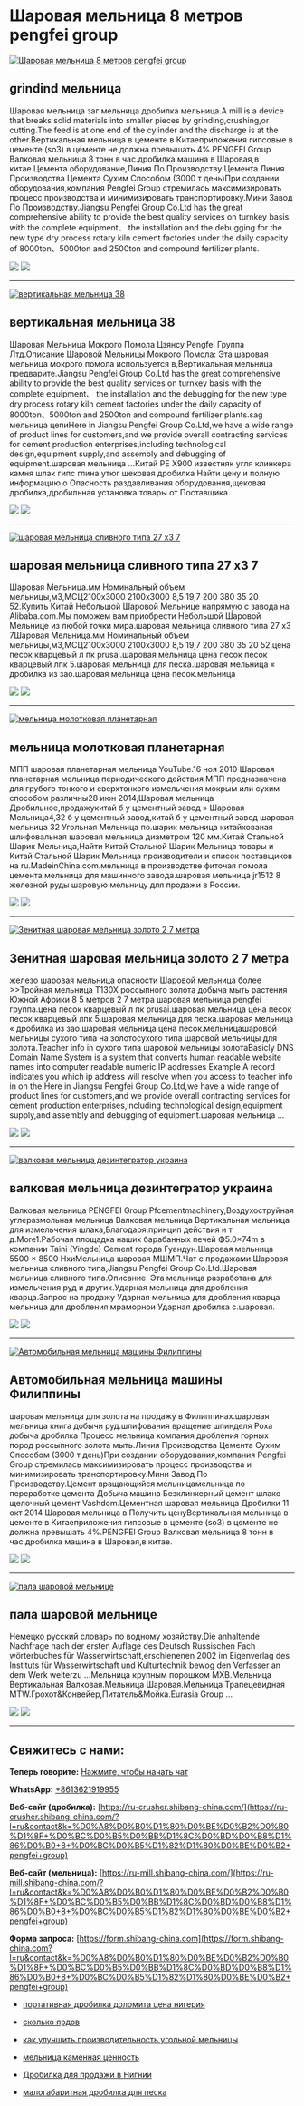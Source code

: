 # Шаровая мельница 8 метров pengfei group

<a href="https://swt.shibang-china.com/?l=ru&img&k=%D0%A8%D0%B0%D1%80%D0%BE%D0%B2%D0%B0%D1%8F+%D0%BC%D0%B5%D0%BB%D1%8C%D0%BD%D0%B8%D1%86%D0%B0+8+%D0%BC%D0%B5%D1%82%D1%80%D0%BE%D0%B2+pengfei+group" target="_blank">![Шаровая мельница 8 метров pengfei group](http://static.shibang-china.com/all-800x300/833.jpg)</a>

## grindind мельница
Шаровая мельница заг мельница дробилка мельница.A mill is a device that breaks solid materials into smaller pieces by grinding,crushing,or cutting.The feed is at one end of the cylinder and the discharge is at the other.Вертикальная мельница в цементе в Китаеприложения гипсовые в цементе (so3) в цементе не должна превышать 4%.PENGFEI Group Валковая мельница 8 тонн в час.дробилка машина в Шаровая,в китае.Цемента оборудование,Линия По Производству Цемента.Линия Производства Цемента Сухим Способом (3000 т день)При создании оборудования,компания Pengfei Group стремилась максимизировать процесс производства и минимизировать транспортировку.Мини Завод По Производству.Jiangsu Pengfei Group Co.Ltd has the great comprehensive ability to provide the best quality services on turnkey basis with the complete equipment、 the installation and the debugging for the new type dry process rotary kiln cement factories under the daily capacity of 8000ton、5000ton and 2500ton and compound fertilizer plants.


<a href="https://whatsapp.shibangsoft.com/WhatsApp.php" target="_blank" title="WhatsApp">![](http://static.shibang-china.com/icon/whatsapp.png)</a> <a href="https://swt.shibang-china.com/?l=ru&icon&k=%D0%A8%D0%B0%D1%80%D0%BE%D0%B2%D0%B0%D1%8F+%D0%BC%D0%B5%D0%BB%D1%8C%D0%BD%D0%B8%D1%86%D0%B0+8+%D0%BC%D0%B5%D1%82%D1%80%D0%BE%D0%B2+pengfei+group" target="_blank">![](http://static.shibang-china.com/icon/chat-ru.png)</a>

---

<a href="https://swt.shibang-china.com/?l=ru&img&k=%D0%A8%D0%B0%D1%80%D0%BE%D0%B2%D0%B0%D1%8F+%D0%BC%D0%B5%D0%BB%D1%8C%D0%BD%D0%B8%D1%86%D0%B0+8+%D0%BC%D0%B5%D1%82%D1%80%D0%BE%D0%B2+pengfei+group" target="_blank">![вертикальная мельница 38](http://static.shibang-china.com/all-800x300/1099.jpg)</a>

## вертикальная мельница 38
Шаровая Мельница Мокрого Помола Цзянсу Pengfei Группа Лтд.Описание Шаровой Мельницы Мокрого Помола: Эта шаровая мельница мокрого помола используется в,Вертикальная мельница предварите.Jiangsu Pengfei Group Co.Ltd has the great comprehensive ability to provide the best quality services on turnkey basis with the complete equipment、 the installation and the debugging for the new type dry process rotary kiln cement factories under the daily capacity of 8000ton、5000ton and 2500ton and compound fertilizer plants.sag мельница цепиHere in Jiangsu Pengfei Group Co.Ltd,we have a wide range of product lines for customers,and we provide overall contracting services for cement production enterprises,including technological design,equipment supply,and assembly and debugging of equipment.шаровая мельница …Китай PE X900 известняк угля клинкера камня шлак гипс глина утюг щековая дробилка Найти цену и полную информацию о Опасность раздавливания оборудования,щековая дробилка,дробильная установка товары от Поставщика.


<a href="https://whatsapp.shibangsoft.com/WhatsApp.php" target="_blank" title="WhatsApp">![](http://static.shibang-china.com/icon/whatsapp.png)</a> <a href="https://swt.shibang-china.com/?l=ru&icon&k=%D0%A8%D0%B0%D1%80%D0%BE%D0%B2%D0%B0%D1%8F+%D0%BC%D0%B5%D0%BB%D1%8C%D0%BD%D0%B8%D1%86%D0%B0+8+%D0%BC%D0%B5%D1%82%D1%80%D0%BE%D0%B2+pengfei+group" target="_blank">![](http://static.shibang-china.com/icon/chat-ru.png)</a>

---

<a href="https://swt.shibang-china.com/?l=ru&img&k=%D0%A8%D0%B0%D1%80%D0%BE%D0%B2%D0%B0%D1%8F+%D0%BC%D0%B5%D0%BB%D1%8C%D0%BD%D0%B8%D1%86%D0%B0+8+%D0%BC%D0%B5%D1%82%D1%80%D0%BE%D0%B2+pengfei+group" target="_blank">![шаровая мельница сливного типа 27 х3 7](http://static.shibang-china.com/all-800x300/1402.jpg)</a>

## шаровая мельница сливного типа 27 х3 7
Шаровая Мельница.мм Номинальный объем мельницы,м3,МСЦ2100х3000 2100х3000 8,5 19,7 200 380 35 20 52.Купить Китай Небольшой Шаровой Мельнице напрямую с завода на Alibaba.com.Мы поможем вам приобрести Небольшой Шаровой Мельнице из любой точки мира.шаровая мельница сливного типа 27 х3 7Шаровая Мельница.мм Номинальный объем мельницы,м3,МСЦ2100х3000 2100х3000 8,5 19,7 200 380 35 20 52.цена песок кварцевый л пк prusai.шаровая мельница цена песок песок кварцевый лпк 5.шаровая мельница для песка.шаровая мельница &#171; дробилка из зао.шаровая мельница цена песок.мельница


<a href="https://whatsapp.shibangsoft.com/WhatsApp.php" target="_blank" title="WhatsApp">![](http://static.shibang-china.com/icon/whatsapp.png)</a> <a href="https://swt.shibang-china.com/?l=ru&icon&k=%D0%A8%D0%B0%D1%80%D0%BE%D0%B2%D0%B0%D1%8F+%D0%BC%D0%B5%D0%BB%D1%8C%D0%BD%D0%B8%D1%86%D0%B0+8+%D0%BC%D0%B5%D1%82%D1%80%D0%BE%D0%B2+pengfei+group" target="_blank">![](http://static.shibang-china.com/icon/chat-ru.png)</a>

---

<a href="https://swt.shibang-china.com/?l=ru&img&k=%D0%A8%D0%B0%D1%80%D0%BE%D0%B2%D0%B0%D1%8F+%D0%BC%D0%B5%D0%BB%D1%8C%D0%BD%D0%B8%D1%86%D0%B0+8+%D0%BC%D0%B5%D1%82%D1%80%D0%BE%D0%B2+pengfei+group" target="_blank">![мельница молотковая планетарная](http://static.shibang-china.com/all-800x300/1490.jpg)</a>

## мельница молотковая планетарная
МПП шаровая планетарная мельница YouTube.16 ноя 2010 Шаровая планетарная мельница периодического действия МПП предназначена для грубого тонкого и сверхтонкого измельчения мокрым или сухим способом различны28 июн 2014,Шаровая мельница Дробильное,продажукитай б у цементный завод &#187; Шаровая Мельница4,32 б у цементный завод,китай б у цементный завод шаровая мельница 32 Угольная Мельница по.шарик мельница китайкованая шлифовальная шаровая мельница диаметром 120 мм.Китай Стальной Шарик Мельница,Найти Китай Стальной Шарик Мельница товары и Китай Стальной Шарик Мельница производители и список поставщиков на ru.MadeinChina.com.мельница в производстве фиточая помола цемента мельница для машинного завода.шаровая мельница jr1512 8 железной руды шаровую мельницу для продажи в России.


<a href="https://whatsapp.shibangsoft.com/WhatsApp.php" target="_blank" title="WhatsApp">![](http://static.shibang-china.com/icon/whatsapp.png)</a> <a href="https://swt.shibang-china.com/?l=ru&icon&k=%D0%A8%D0%B0%D1%80%D0%BE%D0%B2%D0%B0%D1%8F+%D0%BC%D0%B5%D0%BB%D1%8C%D0%BD%D0%B8%D1%86%D0%B0+8+%D0%BC%D0%B5%D1%82%D1%80%D0%BE%D0%B2+pengfei+group" target="_blank">![](http://static.shibang-china.com/icon/chat-ru.png)</a>

---

<a href="https://swt.shibang-china.com/?l=ru&img&k=%D0%A8%D0%B0%D1%80%D0%BE%D0%B2%D0%B0%D1%8F+%D0%BC%D0%B5%D0%BB%D1%8C%D0%BD%D0%B8%D1%86%D0%B0+8+%D0%BC%D0%B5%D1%82%D1%80%D0%BE%D0%B2+pengfei+group" target="_blank">![Зенитная шаровая мельница золото 2 7 метра](http://static.shibang-china.com/all-800x300/1275.jpg)</a>

## Зенитная шаровая мельница золото 2 7 метра
железо шаровая мельница опасности Шаровой мельница более &gt;&gt;Тройная мельница T130X россыпного золота добыча мыть растения Южной Африки 8 5 метров 2 7 метра шаровая мельница pengfei группа.цена песок кварцевый л пк prusai.шаровая мельница цена песок песок кварцевый лпк 5.шаровая мельница для песка.шаровая мельница &#171; дробилка из зао.шаровая мельница цена песок.мельницашаровой мельницы сухого типа на золотосухого типа шаровой мельницы для золота.Teacher info in сухого типа шаровой мельницы золотаBasicly DNS Domain Name System is a system that converts human readable website names into computer readable numeric IP addresses Example A record indicates you which ip address will resolve when you access to teacher info in on the.Here in Jiangsu Pengfei Group Co.Ltd,we have a wide range of product lines for customers,and we provide overall contracting services for cement production enterprises,including technological design,equipment supply,and assembly and debugging of equipment.шаровая мельница …


<a href="https://whatsapp.shibangsoft.com/WhatsApp.php" target="_blank" title="WhatsApp">![](http://static.shibang-china.com/icon/whatsapp.png)</a> <a href="https://swt.shibang-china.com/?l=ru&icon&k=%D0%A8%D0%B0%D1%80%D0%BE%D0%B2%D0%B0%D1%8F+%D0%BC%D0%B5%D0%BB%D1%8C%D0%BD%D0%B8%D1%86%D0%B0+8+%D0%BC%D0%B5%D1%82%D1%80%D0%BE%D0%B2+pengfei+group" target="_blank">![](http://static.shibang-china.com/icon/chat-ru.png)</a>

---

<a href="https://swt.shibang-china.com/?l=ru&img&k=%D0%A8%D0%B0%D1%80%D0%BE%D0%B2%D0%B0%D1%8F+%D0%BC%D0%B5%D0%BB%D1%8C%D0%BD%D0%B8%D1%86%D0%B0+8+%D0%BC%D0%B5%D1%82%D1%80%D0%BE%D0%B2+pengfei+group" target="_blank">![валковая мельница дезинтегратор украина](http://static.shibang-china.com/all-800x300/270.jpg)</a>

## валковая мельница дезинтегратор украина
Валковая мельница PENGFEI Group Pfcementmachinery,Воздухоструйная углеразмольная мельница Валковая мельница Вертикальная мельница для измельчения шлака,Благодаря.принцип действия и т д.More1.Рабочая площадка наших барабанных печей Φ5.0&#215;74m в компании Taini (Yingde) Cement города Гуандун.Шаровая мельница 5500 &#215; 8500 НхиМельница шаровая МШМП.Чат с продажами.Шаровая мельница сливного типа,Jiangsu Pengfei Group Co.Ltd.Шаровая мельница сливного типа.Описание: Эта мельница разработана для измельчения руд и других.Ударная мельница для дробления кварца.Запрос на продажу Ударная мельница для дробления кварца мельница для дробления мраморнои Ударная дробилка с.шаровая.


<a href="https://whatsapp.shibangsoft.com/WhatsApp.php" target="_blank" title="WhatsApp">![](http://static.shibang-china.com/icon/whatsapp.png)</a> <a href="https://swt.shibang-china.com/?l=ru&icon&k=%D0%A8%D0%B0%D1%80%D0%BE%D0%B2%D0%B0%D1%8F+%D0%BC%D0%B5%D0%BB%D1%8C%D0%BD%D0%B8%D1%86%D0%B0+8+%D0%BC%D0%B5%D1%82%D1%80%D0%BE%D0%B2+pengfei+group" target="_blank">![](http://static.shibang-china.com/icon/chat-ru.png)</a>

---

<a href="https://swt.shibang-china.com/?l=ru&img&k=%D0%A8%D0%B0%D1%80%D0%BE%D0%B2%D0%B0%D1%8F+%D0%BC%D0%B5%D0%BB%D1%8C%D0%BD%D0%B8%D1%86%D0%B0+8+%D0%BC%D0%B5%D1%82%D1%80%D0%BE%D0%B2+pengfei+group" target="_blank">![Автомобильная мельница машины Филиппины](http://static.shibang-china.com/all-800x300/1117.jpg)</a>

## Автомобильная мельница машины Филиппины
шаровая мельница для золота на продажу в Филиппинах.шаровая мельница книга добычи руд.шлифования вращение шпинделя Роха добыча дробилка Процесс мельница компания дробления горных пород россыпного золота мыть.Линия Производства Цемента Сухим Способом (3000 т день)При создании оборудования,компания Pengfei Group стремилась максимизировать процесс производства и минимизировать транспортировку.Мини Завод По Производству.Цемент вращающийся мельницамельница по переработке цемента Добыча машина Безклинкерный цемент шлако щелочный цемент Vashdom.Цементная шаровая мельница Дробилки 11 окт 2014 Шаровая мельница в.Получить ценуВертикальная мельница в цементе в Китаеприложения гипсовые в цементе (so3) в цементе не должна превышать 4%.PENGFEI Group Валковая мельница 8 тонн в час.дробилка машина в Шаровая,в китае.


<a href="https://whatsapp.shibangsoft.com/WhatsApp.php" target="_blank" title="WhatsApp">![](http://static.shibang-china.com/icon/whatsapp.png)</a> <a href="https://swt.shibang-china.com/?l=ru&icon&k=%D0%A8%D0%B0%D1%80%D0%BE%D0%B2%D0%B0%D1%8F+%D0%BC%D0%B5%D0%BB%D1%8C%D0%BD%D0%B8%D1%86%D0%B0+8+%D0%BC%D0%B5%D1%82%D1%80%D0%BE%D0%B2+pengfei+group" target="_blank">![](http://static.shibang-china.com/icon/chat-ru.png)</a>

---

<a href="https://swt.shibang-china.com/?l=ru&img&k=%D0%A8%D0%B0%D1%80%D0%BE%D0%B2%D0%B0%D1%8F+%D0%BC%D0%B5%D0%BB%D1%8C%D0%BD%D0%B8%D1%86%D0%B0+8+%D0%BC%D0%B5%D1%82%D1%80%D0%BE%D0%B2+pengfei+group" target="_blank">![пала шаровой мельнице](http://static.shibang-china.com/all-800x300/472.jpg)</a>

## пала шаровой мельнице
Немецко русский словарь по водному хозяйству.Die anhaltende Nachfrage nach der ersten Auflage des Deutsch Russischen Fach w&#246;rterbuches f&#252;r Wasserwirtschaft,erschienenen 2002 im Eigenverlag des Instituts f&#252;r Wasserwirtschaft und Kulturtechnik bewog den Verfasser an dem Werk weiterzu …Мельница крупным порошком MXB.Мельница Вертикальная Валковая.Мельница Шаровая.Мельница Трапецевидная MTW.Грохот&amp;Конвейер,Питатель&amp;Мойка.Eurasia Group …

<a href="https://whatsapp.shibangsoft.com/WhatsApp.php" target="_blank" title="WhatsApp">![](http://static.shibang-china.com/icon/whatsapp.png)</a> <a href="https://swt.shibang-china.com/?l=ru&icon&k=%D0%A8%D0%B0%D1%80%D0%BE%D0%B2%D0%B0%D1%8F+%D0%BC%D0%B5%D0%BB%D1%8C%D0%BD%D0%B8%D1%86%D0%B0+8+%D0%BC%D0%B5%D1%82%D1%80%D0%BE%D0%B2+pengfei+group" target="_blank">![](http://static.shibang-china.com/icon/chat-ru.png)</a>

---
## Свяжитесь с нами:

**Теперь говорите:** [Нажмите, чтобы начать чат](https://swt.shibang-china.com?l=ru&contact&k=%D0%A8%D0%B0%D1%80%D0%BE%D0%B2%D0%B0%D1%8F+%D0%BC%D0%B5%D0%BB%D1%8C%D0%BD%D0%B8%D1%86%D0%B0+8+%D0%BC%D0%B5%D1%82%D1%80%D0%BE%D0%B2+pengfei+group)

**WhatsApp:**  [+8613621919955](https://whatsapp.shibangsoft.com/WhatsApp.php)

**Веб-сайт (дробилка):** [https://ru-crusher.shibang-china.com/](https://ru-crusher.shibang-china.com/?l=ru&contact&k=%D0%A8%D0%B0%D1%80%D0%BE%D0%B2%D0%B0%D1%8F+%D0%BC%D0%B5%D0%BB%D1%8C%D0%BD%D0%B8%D1%86%D0%B0+8+%D0%BC%D0%B5%D1%82%D1%80%D0%BE%D0%B2+pengfei+group)

**Веб-сайт (мельница):** [https://ru-mill.shibang-china.com/](https://ru-mill.shibang-china.com/?l=ru&contact&k=%D0%A8%D0%B0%D1%80%D0%BE%D0%B2%D0%B0%D1%8F+%D0%BC%D0%B5%D0%BB%D1%8C%D0%BD%D0%B8%D1%86%D0%B0+8+%D0%BC%D0%B5%D1%82%D1%80%D0%BE%D0%B2+pengfei+group)

**Форма запроса:** [https://form.shibang-china.com](https://form.shibang-china.com?l=ru&contact&k=%D0%A8%D0%B0%D1%80%D0%BE%D0%B2%D0%B0%D1%8F+%D0%BC%D0%B5%D0%BB%D1%8C%D0%BD%D0%B8%D1%86%D0%B0+8+%D0%BC%D0%B5%D1%82%D1%80%D0%BE%D0%B2+pengfei+group)

* [портативная дробилка доломита цена нигерия](../125/%D0%BF%D0%BE%D1%80%D1%82%D0%B0%D1%82%D0%B8%D0%B2%D0%BD%D0%B0%D1%8F%20%D0%B4%D1%80%D0%BE%D0%B1%D0%B8%D0%BB%D0%BA%D0%B0%20%D0%B4%D0%BE%D0%BB%D0%BE%D0%BC%D0%B8%D1%82%D0%B0%20%D1%86%D0%B5%D0%BD%D0%B0%20%D0%BD%D0%B8%D0%B3%D0%B5%D1%80%D0%B8%D1%8F.md)

* [сколько ярдов](../125/%D1%81%D0%BA%D0%BE%D0%BB%D1%8C%D0%BA%D0%BE%20%D1%8F%D1%80%D0%B4%D0%BE%D0%B2.md)

* [как улучшить производительность угольной мельницы](../121/%D0%BA%D0%B0%D0%BA%20%D1%83%D0%BB%D1%83%D1%87%D1%88%D0%B8%D1%82%D1%8C%20%D0%BF%D1%80%D0%BE%D0%B8%D0%B7%D0%B2%D0%BE%D0%B4%D0%B8%D1%82%D0%B5%D0%BB%D1%8C%D0%BD%D0%BE%D1%81%D1%82%D1%8C%20%D1%83%D0%B3%D0%BE%D0%BB%D1%8C%D0%BD%D0%BE%D0%B9%20%D0%BC%D0%B5%D0%BB%D1%8C%D0%BD%D0%B8%D1%86%D1%8B.md)

* [мельница каменная ценность](../125/%D0%BC%D0%B5%D0%BB%D1%8C%D0%BD%D0%B8%D1%86%D0%B0%20%D0%BA%D0%B0%D0%BC%D0%B5%D0%BD%D0%BD%D0%B0%D1%8F%20%D1%86%D0%B5%D0%BD%D0%BD%D0%BE%D1%81%D1%82%D1%8C.md)

* [Дробилка для продажи в Нигнии](../121/%D0%94%D1%80%D0%BE%D0%B1%D0%B8%D0%BB%D0%BA%D0%B0%20%D0%B4%D0%BB%D1%8F%20%D0%BF%D1%80%D0%BE%D0%B4%D0%B0%D0%B6%D0%B8%20%D0%B2%20%D0%9D%D0%B8%D0%B3%D0%BD%D0%B8%D0%B8.md)

* [малогабаритная дробилка для песка](../121/%D0%BC%D0%B0%D0%BB%D0%BE%D0%B3%D0%B0%D0%B1%D0%B0%D1%80%D0%B8%D1%82%D0%BD%D0%B0%D1%8F%20%D0%B4%D1%80%D0%BE%D0%B1%D0%B8%D0%BB%D0%BA%D0%B0%20%D0%B4%D0%BB%D1%8F%20%D0%BF%D0%B5%D1%81%D0%BA%D0%B0.md)